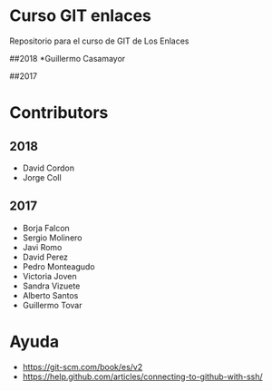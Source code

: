 # Curso GIT enlaces
Repositorio para el curso de GIT de Los Enlaces

##2018
*Guillermo Casamayor


##2017

# Contributors

## 2018

* David Cordon
* Jorge Coll

## 2017

* Borja Falcon
* Sergio Molinero
* Javi Romo
* David Perez
* Pedro Monteagudo
* Victoria Joven
* Sandra Vizuete
* Alberto Santos
* Guillermo Tovar

# Ayuda
* https://git-scm.com/book/es/v2
* https://help.github.com/articles/connecting-to-github-with-ssh/
